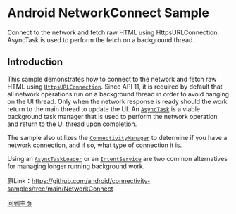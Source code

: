 # Android NetworkConnect Sample

Connect to the network and fetch raw HTML using HttpsURLConnection.
AsyncTask is used to perform the fetch on a background thread.

## Introduction

This sample demonstrates how to connect to the network and fetch raw HTML using
[`HttpsURLConnection`][4]. Since API 11, it is required by default that all network
operations run on a background thread in order to avoid hanging on the UI thread. Only
when the network response is ready should the work return to the main thread to update
the UI. An [`AsyncTask`][3] is a viable background task manager that is used to perform
the network operation and return to the UI thread upon completion.

The sample also utilizes the [`ConnectivityManager`][1] to determine if you have
a network connection, and if so, what type of connection it is.

Using an [`AsyncTaskLoader`][6] or an [`IntentService`][5] are two common alternatives
for managing longer running background work.

[1]: https://developer.android.com/reference/android/net/ConnectivityManager.html

[2]: https://developer.android.com/reference/android/net/NetworkInfo.html

[3]: https://developer.android.com/reference/android/os/AsyncTask.html

[4]: https://developer.android.com/reference/javax/net/ssl/HttpsURLConnection.html

[5]: https://developer.android.com/reference/android/app/IntentService.html

[6]: https://developer.android.com/reference/android/content/AsyncTaskLoader.html

原Link：https://github.com/android/connectivity-samples/tree/main/NetworkConnect

[回到主页](README.md)
